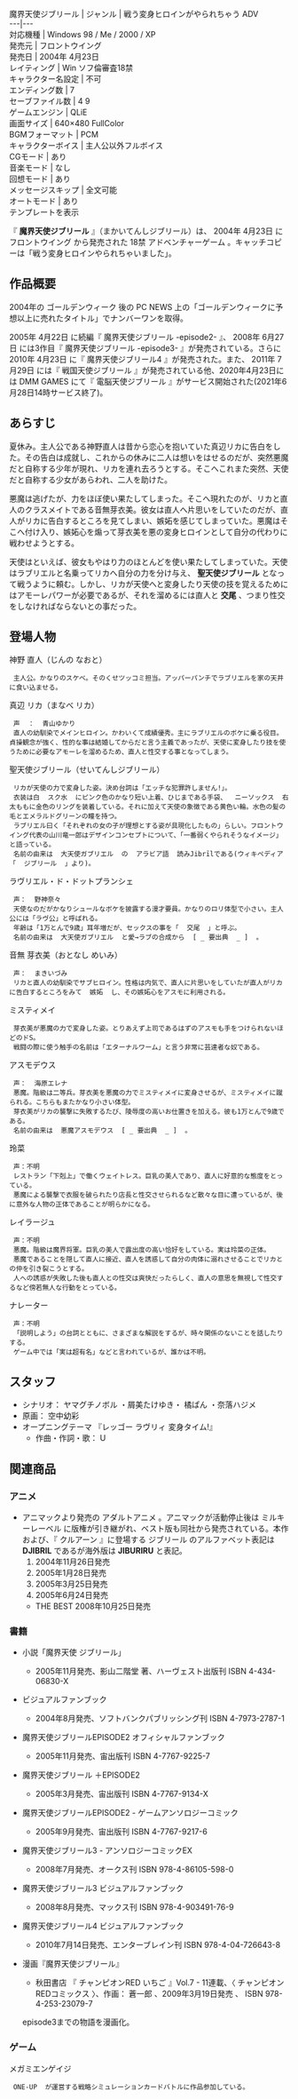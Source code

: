 魔界天使ジブリール  |  ジャンル  |  戦う変身ヒロインがやられちゃう  ADV   
---|---  
対応機種  |  Windows 98  /  Me  /  2000  /  XP   
発売元  |  フロントウイング   
発売日  |  2004年  4月23日   
レイティング  |  Win ソフ倫審査18禁   
キャラクター名設定  |  不可   
エンディング数  |  7   
セーブファイル数  |  4 9   
ゲームエンジン  |  QLiE     
画面サイズ  |  640×480 FullColor   
BGMフォーマット  |  PCM   
キャラクターボイス  |  主人公以外フルボイス   
CGモード  |  あり   
音楽モード  |  なし   
回想モード  |  あり   
メッセージスキップ  |  全文可能   
オートモード  |  あり   
テンプレートを表示  
  
『 **魔界天使ジブリール** 』（まかいてんしジブリール）は、  2004年  4月23日  に  フロントウイング  から発売された  18禁
アドベンチャーゲーム  。キャッチコピーは「戦う変身ヒロインやられちゃいました」。

##  作品概要  

2004年の  ゴールデンウィーク  後の  PC NEWS  上の「ゴールデンウィークに予想以上に売れたタイトル」でナンバーワンを取得。

2005年  4月22日  に続編『  魔界天使ジブリール -episode2-  』、  2008年  6月27日  には3作目『  魔界天使ジブリール
-episode3-  』が発売されている。さらに  2010年  4月23日  に『  魔界天使ジブリール4  』が発売された。また、  2011年
7月29日  には『  戦国天使ジブリール  』が発売されている他、2020年4月23日には  DMM GAMES  にて『  電脳天使ジブリール
』がサービス開始された(2021年6月28日14時サービス終了)。

##  あらすじ  

夏休み。主人公である神野直人は昔から恋心を抱いていた真辺リカに告白をした。その告白は成就し、これからの休みに二人は想いをはせるのだが、突然悪魔だと自称する少年が現れ、リカを連れ去ろうとする。そこへこれまた突然、天使だと自称する少女があらわれ、二人を助けた。

悪魔は逃げたが、力をほぼ使い果たしてしまった。そこへ現れたのが、リカと直人のクラスメイトである音無芽衣美。彼女は直人へ片思いをしていたのだが、直人がリカに告白するところを見てしまい、嫉妬を感じてしまっていた。悪魔はそこへ付け入り、嫉妬心を煽って芽衣美を悪の変身ヒロインとして自分の代わりに戦わせようとする。

天使はといえば、彼女もやはり力のほとんどを使い果たしてしまっていた。天使はラブリエルと名乗ってリカへ自分の力を分け与え、 **聖天使ジブリール**
となって戦うように頼む。しかし、リカが天使へと変身したり天使の技を覚えるためにはアモーレパワーが必要であるが、それを溜めるには直人と **交尾**
、つまり性交をしなければならないとの事だった。

##  登場人物  

神野 直人（じんの なおと）

     主人公。かなりのスケベ。そのくせツッコミ担当。アッパーパンチでラブリエルを家の天井に食い込ませる。 
真辺 リカ（まなべ リカ）

     声  ：  青山ゆかり 
     直人の幼馴染でメインヒロイン。かわいくて成績優秀。主にラブリエルのボケに乗る役目。貞操観念が強く、性的な事は結婚してからだと言う主義であったが、天使に変身したり技を使うために必要なアモーレを溜めるため、直人と性交する事となってしまう。 

聖天使ジブリール（せいてんしジブリール）

     リカが天使の力で変身した姿。決め台詞は「エッチな犯罪許しません!」。 
     衣装は白  スク水  にピンク色のかなり短い上着、ひじまである手袋、  ニーソックス  右太ももに金色のリングを装着している。それに加えて天使の象徴である黄色い輪。水色の髪の毛とエメラルドグリーンの瞳を持つ。 
     ラブリエル曰く「それぞれの女の子が理想とする姿が具現化したもの」らしい。フロントウイング代表の山川竜一郎はデザインコンセプトについて、「一番弱くやられそうなイメージ」と語っている。 
     名前の由来は  大天使ガブリエル  の  アラビア語  読みJibrīlである(ウィキペディア「  ジブリール  」より)。 

ラヴリエル・ド・ドットプランシェ

     声：  野神奈々 
     天使なのだがかなりシュールなボケを披露する漫才要員。かなりのロリ体型で小さい。主人公には「ラヴ公」と呼ばれる。 
     年齢は「1万とんで9歳」耳年増だが、セックスの事を「  交尾  」と呼ぶ。 
     名前の由来は  大天使ガブリエル  と愛→ラブの合成から  [ _ 要出典  _ ]  。 
音無 芽衣美（おとなし めいみ）

     声：  まきいづみ 
     リカと直人の幼馴染でサブヒロイン。性格は内気で、直人に片思いをしていたが直人がリカに告白するところをみて  嫉妬  し、その嫉妬心をアスモに利用される。 

ミスティメイ

     芽衣美が悪魔の力で変身した姿。とりあえず上司であるはずのアスモも手をつけられないほどのドS。 
     戦闘の際に使う触手の名前は「エターナルワーム」と言う非常に芸達者な奴である。 

アスモデウス

     声：  海原エレナ 
     悪魔。階級は二等兵。芽衣美を悪魔の力でミスティメイに変身させるが、ミスティメイに蹴られる。こちらもまたかなり小さい体型。 
     芽衣美がリカの襲撃に失敗するたび、陵辱度の高いお仕置きを加える。彼も1万とんで9歳である。 
     名前の由来は  悪魔アスモデウス  [ _ 要出典  _ ]  。 
玲菜

     声：不明 
     レストラン「下剋上」で働くウェイトレス。巨乳の美人であり、直人に好意的な態度をとっている。 
     悪魔による襲撃で衣服を破られたり店長と性交させられるなど散々な目に遭っているが、後に意外な人物の正体であることが明らかになる。 
レイラージュ

     声：不明 
     悪魔。階級は魔界将軍。巨乳の美人で露出度の高い恰好をしている。実は玲菜の正体。 
     悪魔であることを隠して直人に接近、直人を誘惑して自分の肉体に溺れさせることでリカとの仲を引き裂こうとする。 
     人への誘惑が失敗した後も直人との性交は爽快だったらしく、直人の意思を無視して性交するなど傍若無人な行動をとっている。 
ナレーター

     声：不明 
     「説明しよう」の台詞とともに、さまざまな解説をするが、時々関係のないことを話したりする。 
     ゲーム中では「実は超有名」などと言われているが、誰かは不明。 

##  スタッフ  

  * シナリオ：  ヤマグチノボル  ・屑美たけゆき・  橘ぱん  ・奈落ハジメ 
  * 原画：  空中幼彩 
  * オープニングテーマ 『レッゴー ラヴリィ 変身タイム!』 
    * 作曲・作詞・歌：  U 

##  関連商品  

###  アニメ  

  * アニマックより発売の  アダルトアニメ  。アニマックが活動停止後は  ミルキーレーベル  に版権が引き継がれ、ベスト版も同社から発売されている。本作および、『  クルアーン  』に登場する  ジブリール  のアルファベット表記は **DJIBRIL** であるが海外版は **JIBURIRU** と表記。 
    1. 2004年11月26日発売 
    2. 2005年1月28日発売 
    3. 2005年3月25日発売 
    4. 2005年6月24日発売 
    * THE BEST 2008年10月25日発売 

###  書籍  

  * 小説「魔界天使 ジブリール」 
    * 2005年11月発売、影山二階堂 著、ハーヴェスト出版刊  ISBN 4-434-06830-X 
  * ビジュアルファンブック 
    * 2004年8月発売、ソフトバンクパブリッシング刊  ISBN 4-7973-2787-1 
  * 魔界天使ジブリールEPISODE2 オフィシャルファンブック 
    * 2005年11月発売、宙出版刊  ISBN 4-7767-9225-7 
  * 魔界天使ジブリール ＋EPISODE2 
    * 2005年3月発売、宙出版刊  ISBN 4-7767-9134-X 
  * 魔界天使ジブリールEPISODE2 - ゲームアンソロジーコミック 
    * 2005年9月発売、宙出版刊  ISBN 4-7767-9217-6 
  * 魔界天使ジブリール3 - アンソロジーコミックEX 
    * 2008年7月発売、オークス刊  ISBN 978-4-86105-598-0 
  * 魔界天使ジブリール3 ビジュアルファンブック 
    * 2008年8月発売、マックス刊  ISBN 978-4-903491-76-9 
  * 魔界天使ジブリール4 ビジュアルファンブック 
    * 2010年7月14日発売、エンターブレイン刊  ISBN 978-4-04-726643-8 
  * 漫画『魔界天使ジブリール』 
    * 秋田書店  『  チャンピオンRED いちご  』Vol.7 - 11連載、〈  チャンピオンREDコミックス  〉、作画：  蒼一郎  、2009年3月19日発売    、  ISBN  978-4-253-23079-7 

     episode3までの物語を漫画化。 

###  ゲーム  

メガミエンゲイジ

     ONE-UP  が運営する戦略シミュレーションカードバトルに作品参加している。 

